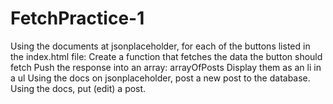 # FetchPractice-1
Using the documents at jsonplaceholder, for each of the buttons listed in the index.html file:
Create a function that fetches the data the button should fetch
Push the response into an array: arrayOfPosts
Display them as an li in a ul
Using the docs on jsonplaceholder, post a new post to the database.
Using the docs, put (edit) a post.